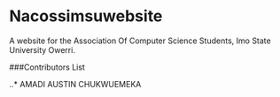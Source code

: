 # Nacossimsuwebsite
A website for the Association Of Computer Science Students, Imo State University Owerri.

###Contributors List

..* AMADI AUSTIN CHUKWUEMEKA
